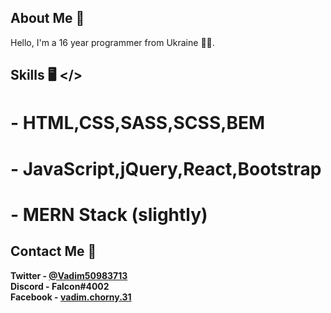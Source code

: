 ## About Me 📝
Hello, I'm a  16 year programmer from Ukraine 🏳‍🌈.

## Skills 🖥️ </>


 #  - HTML,CSS,SASS,SCSS,BEM
 #  - JavaScript,jQuery,React,Bootstrap
 #  - MERN Stack (slightly)


## Contact Me 📱
**Twitter  - [@Vadim50983713](https://twitter.com/Vadim50983713)** <br>
**Discord  - Falcon#4002** <br>
**Facebook - [vadim.chorny.31](https://www.facebook.com/vadim.chorny.31/)** <br>
